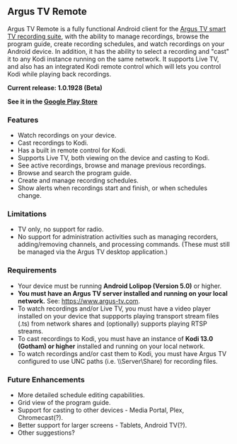 ## Argus TV Remote

Argus TV Remote is a fully functional Android client for the [Argus TV smart TV recording suite](https://www.argus-tv.com), with the ability to manage recordings, browse the program guide, create recording schedules, and watch recordings on your Android device. In addition, it has the ability to select a recording and "cast" it to any Kodi instance running on the same network. It supports Live TV, and also has an integrated Kodi remote control which will lets you control Kodi while playing back recordings.

**Current release: 1.0.1928 (Beta)**

**See it in the [Google Play Store](
https://play.google.com/store/apps/details?id=com.whitestarlogic.argustvcontroller)**

### Features

- Watch recordings on your device.
- Cast recordings to Kodi.
- Has a built in remote control for Kodi.
- Supports Live TV, both viewing on the device and casting to Kodi.
- See active recordings, browse and manage previous recordings.
- Browse and search the program guide.
- Create and manage recording schedules.
- Show alerts when recordings start and finish, or when schedules change.

### Limitations

- TV only, no support for radio.
- No support for administration activities such as managing recorders, adding/removing channels, and processing commands. (These must still be managed via the Argus TV desktop application.)

### Requirements

- Your device must be running **Android Lolipop (Version 5.0)** or higher.
- **You must have an Argus TV server installed and running on your local network.** See: https://www.argus-tv.com.
- To watch recordings and/or Live TV, you must have a video player installed on your device that suppports playing transport stream files (.ts) from network shares and (optionally) supports playing RTSP streams.
- To cast recordings to Kodi, you must have an instance of **Kodi 13.0 (Gotham) or higher** installed and running on your local network.
- To watch recordings and/or cast them to Kodi, you must have Argus TV configured to use UNC paths (i.e. \\\\Server\\Share) for recording files.

### Future Enhancements

- More detailed schedule editing capabilities.
- Grid view of the program guide.
- Support for casting to other devices - Media Portal, Plex, Chromecast(?).
- Better support for larger screens - Tablets, Android TV(?).
- Other suggestions?
